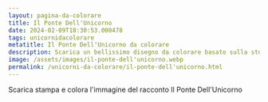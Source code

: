 ```yaml
---
layout: pagina-da-colorare
title: Il Ponte Dell'Unicorno
date: 2024-02-09T18:30:53.000478
tags: unicornidacolorare
metatitle: Il Ponte Dell'Unicorno da colorare
description: Scarica un bellissimo disegno da colorare basato sulla storia Il Ponte Dell'Unicorno
image: /assets/images/il-ponte-dell'unicorno.webp
permalink: /unicorni-da-colorare/il-ponte-dell'unicorno.html
---
```

Scarica stampa e colora l'immagine del racconto Il Ponte Dell'Unicorno
